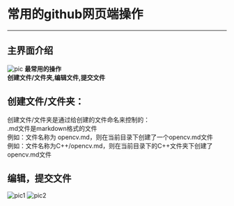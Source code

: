 # 常用的github网页端操作  
---
## 主界面介绍
![pic](https://github.com/liaotianyu269/flower-style-learning-group/blob/master/github%E4%B8%BB%E7%95%8C%E9%9D%A2.PNG)
**最常用的操作**  
**创建文件/文件夹,编辑文件,提交文件**  
## 创建文件/文件夹：  
创建文件/文件夹是通过给创建的文件命名来控制的：  
.md文件是markdown格式的文件  
例如：文件名称为 opencv.md，则在当前目录下创建了一个opencv.md文件  
例如：文件名称为C++/opencv.md，则在当前目录下的C++文件夹下创建了opencv.md文件  
## 编辑，提交文件
![pic1]()
![pic2](https://github.com/liaotianyu269/flower-style-learning-group/blob/master/%E6%8F%90%E4%BA%A4%E6%96%87%E4%BB%B6.PNG)
